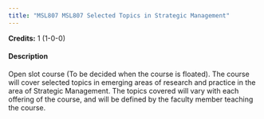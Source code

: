 ```yaml
---
title: "MSL807 MSL807 Selected Topics in Strategic Management"
---
```

**Credits:** 1 (1-0-0)

#### Description
Open slot course (To be decided when the course is floated). The course will cover selected topics in emerging areas of research and practice in the area of Strategic Management. The topics covered will vary with each offering of the course, and will be defined by the faculty member teaching the course.